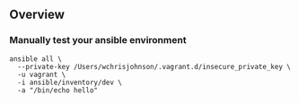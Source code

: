 ## Overview

### Manually test your ansible environment

```
ansible all \
  --private-key /Users/wchrisjohnson/.vagrant.d/insecure_private_key \
  -u vagrant \
  -i ansible/inventory/dev \
  -a "/bin/echo hello"
```